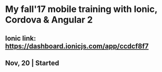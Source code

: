 # My fall'17 mobile training with Ionic, Cordova & Angular 2 #
## Ionic link: https://dashboard.ionicjs.com/app/ccdcf8f7 #
## Nov, 20 | Started ##